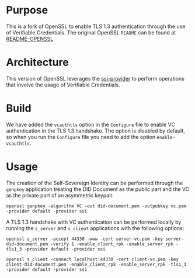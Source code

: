 # Purpose  

This is a fork of OpenSSL to enable TLS 1.3 authentication through the use of Verifiable Credentials. The original OpenSSL `README` can be found at [README-OPENSSL](./README-OPENSSL.md)

# Architecture

This version of OpenSSL leverages the [ssi-provider](https://github.com/Cybersecurity-LINKS/openssl-ssi-provider) to perform operations that involve the usage of Verifiable Credentials.

# Build

We have added the `vcauthtls` option in the `Configure` file to enable VC authentication in the TLS 1.3 handshake. The option is disabled by default, so when you run the `Configure` file you need to add the option `enable-vcauthtls`.

# Usage

The creation of the Self-Sovereign Identity can be performed through the `genpkey` application treating the DID Document as the public part and the VC as the private part of an asymmetric keypair.

    openssl genpkey -algorithm VC -out did-document.pem -outpubkey vc.pem -provider default -provider ssi

A TLS 1.3 handshake with VC authentication can be performed locally by running the `s_server` and `s_client` applications with the following options:

    openssl s_server -accept 44330 -www -cert server-vc.pem -key server-did-document.pem -verify 1 -enable_client_rpk -enable_server_rpk -tls1_3 -provider default -provider ssi

    openssl s_client -connect localhost:44330 -cert client-vc.pem -key client-did-document.pem -enable_client_rpk -enable_server_rpk -tls1_3 -provider default -provider ssi 
